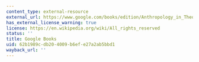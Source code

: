 ```yaml
---
content_type: external-resource
external_url: https://www.google.com/books/edition/Anthropology_in_Theory/fQNgAgAAQBAJ?hl=en&gbpv=1
has_external_license_warning: true
license: https://en.wikipedia.org/wiki/All_rights_reserved
status: ''
title: Google Books
uid: 62b1989c-db20-4009-b6ef-e27a2ab5bbd1
wayback_url: ''
---
```

